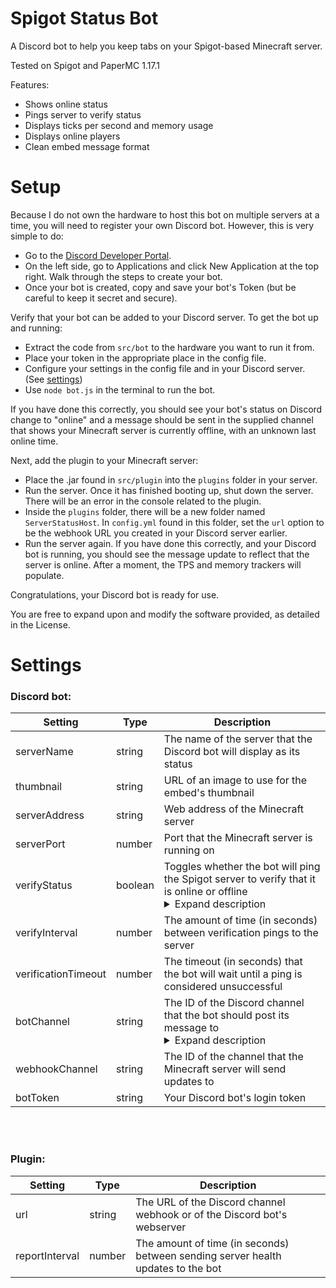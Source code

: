 # Spigot Status Bot
A Discord bot to help you keep tabs on your Spigot-based Minecraft server.

Tested on Spigot and PaperMC 1.17.1

Features:
- Shows online status
- Pings server to verify status
- Displays ticks per second and memory usage
- Displays online players
- Clean embed message format

# Setup
Because I do not own the hardware to host this bot on multiple servers at a time, you will need to register your own Discord bot. However, this is very simple to do:
- Go to the [Discord Developer Portal](https://discord.com/developers/docs/intro).
- On the left side, go to Applications and click New Application at the top right. Walk through the steps to create your bot.
- Once your bot is created, copy and save your bot's Token (but be careful to keep it secret and secure).

Verify that your bot can be added to your Discord server. To get the bot up and running:
- Extract the code from ```src/bot``` to the hardware you want to run it from.
- Place your token in the appropriate place in the config file.
- Configure your settings in the config file and in your Discord server. (See [settings](#settings))
- Use ```node bot.js``` in the terminal to run the bot. 

If you have done this correctly, you should see your bot's status on Discord change to "online" and a message should be sent in the supplied channel that shows your Minecraft server is currently offline, with an unknown last online time.

Next, add the plugin to your Minecraft server:
- Place the .jar found in ```src/plugin``` into the ```plugins``` folder in your server.
- Run the server. Once it has finished booting up, shut down the server. There will be an error in the console related to the plugin.
- Inside the ```plugins``` folder, there will be a new folder named ```ServerStatusHost```. In ```config.yml``` found in this folder, set the ```url``` option to be the webhook URL you created in your Discord server earlier.
- Run the server again. If you have done this correctly, and your Discord bot is running, you should see the message update to reflect that the server is online. After a moment, the TPS and memory trackers will populate.

Congratulations, your Discord bot is ready for use.

You are free to expand upon and modify the software provided, as detailed in the License.

# Settings
### Discord bot:

Setting | Type | Description
--------|------|------------
serverName | string | The name of the server that the Discord bot will display as its status
thumbnail | string | URL of an image to use for the embed's thumbnail
serverAddress | string | Web address of the Minecraft server
serverPort | number | Port that the Minecraft server is running on
verifyStatus | boolean | Toggles whether the bot will ping the Spigot server to verify that it is online or offline<br/> <details><summary>Expand description</summary><br/>This option helps to verify that the server continues to run. In the event that the server encounters a catastrophic error (such as network failure or the computer shutting off), the update that the server has shut down will not be sent successfully. Regular verifications will ensure that an incorrect status is not being displayed. <br/><br/>If your server's port cannot be pinged, for security reasons or otherwise, disable this option.</details>
verifyInterval | number | The amount of time (in seconds) between verification pings to the server
verificationTimeout | number | The timeout (in seconds) that the bot will wait until a ping is considered unsuccessful
botChannel | string | The ID of the Discord channel that the bot should post its message to <br/> <details><summary>Expand description</summary><br/>Ensure that only the bot can send messages to this channnel. Other messages will break the bot.<br/><br/>To get the ID, enable Discord's Developer Mode, then right click channel > "Copy ID".</details>
webhookChannel | string | The ID of the channel that the Minecraft server will send updates to
botToken | string | Your Discord bot's login token

<br/>
<br/>

### Plugin:

Setting | Type | Description
--------|------|------------
url | string | The URL of the Discord channel webhook or of the Discord bot's webserver
reportInterval | number | The amount of time (in seconds) between sending server health updates to the bot
